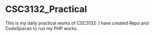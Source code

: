 # CSC3132_Practical
This is my daily practical works of CSC3132 .I have created Repo and CodeSpaces to run my PHP works.

